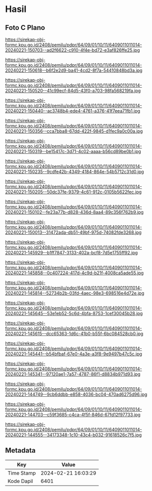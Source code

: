 # Hasil

## Foto C Plano

https://sirekap-obj-formc.kpu.go.id/2408/pemilu/pdpr/64/09/01/10/11/6409011011014-20240221-150703--ad2f6622-c910-4f4e-bd72-e3af826ffe25.jpg

https://sirekap-obj-formc.kpu.go.id/2408/pemilu/pdpr/64/09/01/10/11/6409011011014-20240221-150618--b6f2e2d9-ba41-4cd2-8f7a-54410848bd3a.jpg

https://sirekap-obj-formc.kpu.go.id/2408/pemilu/pdpr/64/09/01/10/11/6409011011014-20240221-150520--41c99ecf-84d5-43f0-a703-98fa568219fa.jpg

https://sirekap-obj-formc.kpu.go.id/2408/pemilu/pdpr/64/09/01/10/11/6409011011014-20240221-150440--ac3748b4-ede4-4761-a376-41f7eea71fb1.jpg

https://sirekap-obj-formc.kpu.go.id/2408/pemilu/pdpr/64/09/01/10/11/6409011011014-20240221-150356--cca7bba8-67dd-422f-9845-d1fec9a0c00a.jpg

https://sirekap-obj-formc.kpu.go.id/2408/pemilu/pdpr/64/09/01/10/11/6409011011014-20240221-150319--be15417c-3d71-4c02-aaaa-b56cd89be0b1.jpg

https://sirekap-obj-formc.kpu.go.id/2408/pemilu/pdpr/64/09/01/10/11/6409011011014-20240221-150235--9cdfe42b-4349-4184-864e-54b5712c31d0.jpg

https://sirekap-obj-formc.kpu.go.id/2408/pemilu/pdpr/64/09/01/10/11/6409011011014-20240221-150205--50dc37fe-9379-4c61-912c-0105b5622fec.jpg

https://sirekap-obj-formc.kpu.go.id/2408/pemilu/pdpr/64/09/01/10/11/6409011011014-20240221-150102--fe23a77b-d828-436d-8aa4-89c356f762b9.jpg

https://sirekap-obj-formc.kpu.go.id/2408/pemilu/pdpr/64/09/01/10/11/6409011011014-20240221-150013--31472ada-db51-49bf-975d-74082fde3268.jpg

https://sirekap-obj-formc.kpu.go.id/2408/pemilu/pdpr/64/09/01/10/11/6409011011014-20240221-145929--b1ff7847-3133-402a-bcf8-7d5e1755ff92.jpg

https://sirekap-obj-formc.kpu.go.id/2408/pemilu/pdpr/64/09/01/10/11/6409011011014-20240221-145858--0c407224-417d-4c9d-b21f-4008ca5ade55.jpg

https://sirekap-obj-formc.kpu.go.id/2408/pemilu/pdpr/64/09/01/10/11/6409011011014-20240221-145814--52734b2b-03fd-4aec-98e3-698516e4d72e.jpg

https://sirekap-obj-formc.kpu.go.id/2408/pemilu/pdpr/64/09/01/10/11/6409011011014-20240221-145645--53e1eb52-5c6d-4bfa-8753-1cef30045b28.jpg

https://sirekap-obj-formc.kpu.go.id/2408/pemilu/pdpr/64/09/01/10/11/6409011011014-20240221-145615--dcc65363-1d6c-41b0-b55f-6bc084528cb0.jpg

https://sirekap-obj-formc.kpu.go.id/2408/pemilu/pdpr/64/09/01/10/11/6409011011014-20240221-145441--b54bfbaf-67e0-4a3e-a3f8-9e9497b47c5c.jpg

https://sirekap-obj-formc.kpu.go.id/2408/pemilu/pdpr/64/09/01/10/11/6409011011014-20240221-145341--97120ae1-7a57-4787-86f1-d8834b971d93.jpg

https://sirekap-obj-formc.kpu.go.id/2408/pemilu/pdpr/64/09/01/10/11/6409011011014-20240221-144749--9cb6ddbb-e858-4036-bc04-470ad6275d96.jpg

https://sirekap-obj-formc.kpu.go.id/2408/pemilu/pdpr/64/09/01/10/11/6409011011014-20240221-144703--c59f3685-c4ca-4f5f-846d-67fd12f97733.jpg

https://sirekap-obj-formc.kpu.go.id/2408/pemilu/pdpr/64/09/01/10/11/6409011011014-20240221-144555--34173348-1c10-43c4-b032-91618526c7f5.jpg


## Metadata

| Key        | Value               |
| ---------- | ------------------- |
| Time Stamp | 2024-02-21 16:03:29 |
| Kode Dapil | 6401                |



